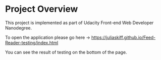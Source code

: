 # Project Overview

This project is implemented as part of Udacity Front-end Web Developer Nanodegree.

To open the application please go here -> https://juliaskiff.github.io/Feed-Reader-testing/index.html

You can see the result of testing on the bottom of the page.

